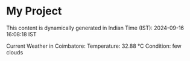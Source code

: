 # My Project

This content is dynamically generated in Indian Time (IST): 2024-09-16 16:08:18 IST


Current Weather in Coimbatore:
Temperature: 32.88 °C
Condition: few clouds
